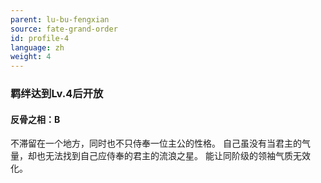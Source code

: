 ```yaml
---
parent: lu-bu-fengxian
source: fate-grand-order
id: profile-4
language: zh
weight: 4
---
```


### 羁绊达到Lv.4后开放

#### 反骨之相：B

不滞留在一个地方，同时也不只侍奉一位主公的性格。
自己虽没有当君主的气量，却也无法找到自己应侍奉的君主的流浪之星。
能让同阶级的领袖气质无效化。
